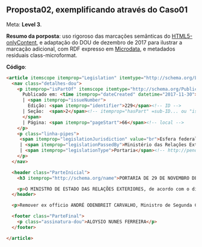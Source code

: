 
## Proposta02, exemplificando através do Caso01

Meta: **Level 3**.

**Resumo da porposta**: uso rigoroso das marcações semânticas do [HTML5-onlyContent](https://github.com/okfn-brasil/HTML5-onlyContent), e adaptação do DOU de dezembro de 2017 para ilustrar a marcação adicional, com RDF expresso em  [Microdata](https://en.wikipedia.org/wiki/Microdata_(HTML)), e metadados residuais class-microformat.

**Código**:
```html
<article itemscope itemprop="Legislation" itemtype="http://schema.org/Legislation" xml:lang="pt-br">
  <nav class="detalhes-dou">
    <p itemprop="isPartOf" itemscope itemtype="http://schema.org/PublicationIssue">
      Publicado em: <time itemprop="dateCreated" datetime="2017-11-30">30/11/2017</time>
      | <span itemprop="issueNumber">
        Edição: <span itemprop="identifier">229</span><!-- ID -->
      | Seção:  <span>2</span><!-- itemprop="hasPart" =sub-ID... ou "isPartOf" =super-local?  -->
      </span>
      | Página: <span itemprop="pageStart">66</span><!-- local -->
    </p>
    <p class="linha-pipes">
     <span itemprop="legislationJurisdiction" value="br">Esfera federal</span>
     | <span itemprop="legislationPassedBy">Ministério das Relações Exteriores / Gabinete do Ministro</span><!-- CategoryCode? apontando vocabulario-->
     | <span itemprop="legislationType">Portaria</span><!-- http://pending.schema.org/CategoryCode  apontando para voc. LexML -->
    </p>
  </nav>

  <header class="ParteInicial">
    <h3 itemprop="http://schema.org/name">PORTARIA DE 29 DE NOVEMBRO DE 2017</h3>

    <p>O MINISTRO DE ESTADO DAS RELAÇÕES EXTERIORES, de acordo com o disposto no art. 18, parágrafo 3o, do Decreto no 93.325, de 1o de outubro de 1986, e nos termos da Lei no 11.440, de 29 de dezembro de 2006, resolve:</p>
  </header>

  <p>Remover ex officio ANDRÉ ODENBREIT CARVALHO, Ministro de Segunda Classe da Carreira de Diplomata do Ministério das Relações Exteriores, da Missão do Brasil junto à União Europeia, em Bruxelas, para a Secretaria de Estado.

  <footer class="ParteFinal">
    <p class="assinatura-dou">ALOYSIO NUNES FERREIRA</p>
  </footer>

</article>
```
